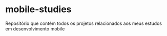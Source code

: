 # mobile-studies
Repositório que contém todos os projetos relacionados aos meus estudos em desenvolvimento mobile
